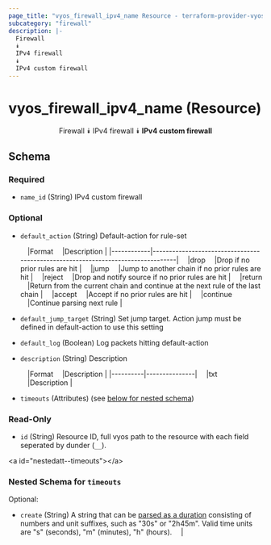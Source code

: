```yaml
---
page_title: "vyos_firewall_ipv4_name Resource - terraform-provider-vyos"
subcategory: "firewall"
description: |-
  Firewall
  ⯯
  IPv4 firewall
  ⯯
  IPv4 custom firewall
---
```


# vyos_firewall_ipv4_name (Resource)
<center>

Firewall
⯯
IPv4 firewall
⯯
**IPv4 custom firewall**


</center>

## Schema

### Required

- `name_id` (String) IPv4 custom firewall

### Optional

- `default_action` (String) Default-action for rule-set

    &emsp;|Format    &emsp;|Description                                                                    |
    |------------|---------------------------------------------------------------------------------|
    &emsp;|drop      &emsp;|Drop if no prior rules are hit                                                 |
    &emsp;|jump      &emsp;|Jump to another chain if no prior rules are hit                                |
    &emsp;|reject    &emsp;|Drop and notify source if no prior rules are hit                               |
    &emsp;|return    &emsp;|Return from the current chain and continue at the next rule of the last chain  |
    &emsp;|accept    &emsp;|Accept if no prior rules are hit                                               |
    &emsp;|continue  &emsp;|Continue parsing next rule                                                     |
- `default_jump_target` (String) Set jump target. Action jump must be defined in default-action to use this setting
- `default_log` (Boolean) Log packets hitting default-action
- `description` (String) Description

    &emsp;|Format  &emsp;|Description  |
    |----------|---------------|
    &emsp;|txt     &emsp;|Description  |
- `timeouts` (Attributes) (see [below for nested schema](#nestedatt--timeouts))

### Read-Only

- `id` (String) Resource ID, full vyos path to the resource with each field seperated by dunder (`__`).

&lt;a id=&#34;nestedatt--timeouts&#34;&gt;&lt;/a&gt;
### Nested Schema for `timeouts`

Optional:

- `create` (String) A string that can be [parsed as a duration](https://pkg.go.dev/time#ParseDuration) consisting of numbers and unit suffixes, such as &#34;30s&#34; or &#34;2h45m&#34;. Valid time units are &#34;s&#34; (seconds), &#34;m&#34; (minutes), &#34;h&#34; (hours).  &emsp;|
